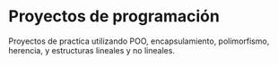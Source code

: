 # Proyectos de programación
Proyectos de practica utilizando POO, encapsulamiento, polimorfismo, herencia, y estructuras lineales y no lineales.


